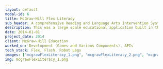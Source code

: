 ```yaml
---
layout: default
modal-id: 6
title: McGraw-Hill Flex Literacy
sub_header: A comprehensive Reading and Language Arts Intervention System for struggling readers.
description: This was a large scale educational application built in the Flex framework (utilizing the Robotlegs AS3 Micro-Architecture).  My role on this project covered a wide range of tasks, from creating interactive games that were capable of being tailored on the back-end through our custom CMS to the creation of a calendar that allowed teachers to track what they were reading in the classroom.
date: 2014-01-01
project_date: 2014
client: McGraw-Hill Education
worked_on: Development (Games and Various Components), APIs
tech_stack: Flex, Flash, Robot Legs
images: ["mcgrawFlexLiteracy_1.png", "mcgrawFlexLiteracy_2.png", "mcgrawFlexLiteracy_3.png", "mcgrawFlexLiteracy_4.png", "mcgrawFlexLiteracy_5.png", "mcgrawFlexLiteracy_6.png", "mcgrawFlexLiteracy_7.png"]
img: mcgrawFlexLiteracy_1.png
---
```

